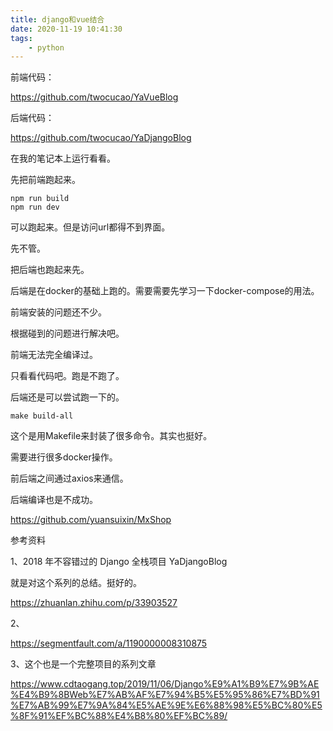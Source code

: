 ```yaml
---
title: django和vue结合
date: 2020-11-19 10:41:30
tags:
	- python
---
```




前端代码：

https://github.com/twocucao/YaVueBlog

后端代码：

https://github.com/twocucao/YaDjangoBlog

在我的笔记本上运行看看。

先把前端跑起来。

```
npm run build
npm run dev
```

可以跑起来。但是访问url都得不到界面。

先不管。

把后端也跑起来先。

后端是在docker的基础上跑的。需要需要先学习一下docker-compose的用法。

前端安装的问题还不少。

根据碰到的问题进行解决吧。

前端无法完全编译过。

只看看代码吧。跑是不跑了。

后端还是可以尝试跑一下的。

```
make build-all
```

这个是用Makefile来封装了很多命令。其实也挺好。

需要进行很多docker操作。

前后端之间通过axios来通信。

后端编译也是不成功。



https://github.com/yuansuixin/MxShop





参考资料

1、2018 年不容错过的 Django 全栈项目 YaDjangoBlog

就是对这个系列的总结。挺好的。

https://zhuanlan.zhihu.com/p/33903527

2、

https://segmentfault.com/a/1190000008310875

3、这个也是一个完整项目的系列文章

https://www.cdtaogang.top/2019/11/06/Django%E9%A1%B9%E7%9B%AE%E4%B9%8BWeb%E7%AB%AF%E7%94%B5%E5%95%86%E7%BD%91%E7%AB%99%E7%9A%84%E5%AE%9E%E6%88%98%E5%BC%80%E5%8F%91%EF%BC%88%E4%B8%80%EF%BC%89/
